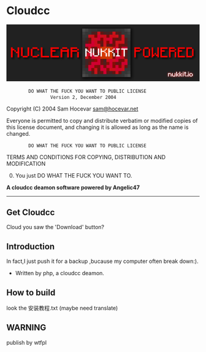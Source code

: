 Cloudcc
===================
![wtfpl](https://github.com/MagicDroidX/Nukkit/raw/master/images/banner.png)

            DO WHAT THE FUCK YOU WANT TO PUBLIC LICENSE
                    Version 2, December 2004

 Copyright (C) 2004 Sam Hocevar <sam@hocevar.net>

 Everyone is permitted to copy and distribute verbatim or modified
 copies of this license document, and changing it is allowed as long
 as the name is changed.

            DO WHAT THE FUCK YOU WANT TO PUBLIC LICENSE
   TERMS AND CONDITIONS FOR COPYING, DISTRIBUTION AND MODIFICATION

  0. You just DO WHAT THE FUCK YOU WANT TO.





__A cloudcc deamon software powered by Angelic47__

-------------

Get Cloudcc
-------------
Cloud you saw the 'Download' button?

Introduction
-------------
In fact,I just push it for a backup ,bucause my computer often break down:).

* Written by php, a cloudcc deamon. 

How to build
-------------
look the 安装教程.txt (maybe need translate)

WARNING
-------------
publish by wtfpl
